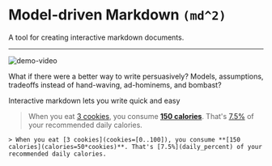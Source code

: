 # Model-driven Markdown `(md^2)` 
A tool for creating interactive markdown documents.

---

![demo-video](/docs/media/demo-video.gif)

What if there were a better way to write persuasively?
Models, assumptions, tradeoffs instead of hand-waving, ad-hominems, and bombast?

Interactive markdown lets you write quick and easy 

> When you eat [3 cookies](cookies=[0..100]), you consume **[150 calories](calories=50*cookies)**. That's [7.5%](daily_percent) of your recommended daily calories.

```
> When you eat [3 cookies](cookies=[0..100]), you consume **[150 calories](calories=50*cookies)**. That's [7.5%](daily_percent) of your recommended daily calories.
```

